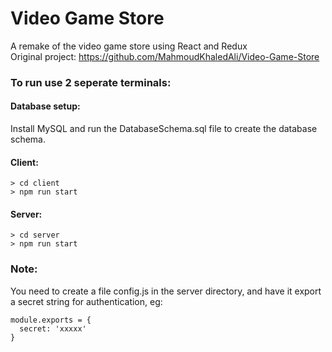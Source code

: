 # Video Game Store

A remake of the video game store using React and Redux<br>
Original project: https://github.com/MahmoudKhaledAli/Video-Game-Store

### To run use 2 seperate terminals:
#### Database setup:
Install MySQL and run the DatabaseSchema.sql file to create the database schema.
#### Client:
```
> cd client
> npm run start
```
#### Server:
```
> cd server
> npm run start
```

### Note:
You need to create a file config.js in the server directory, and have it export a secret string for authentication, eg:
```
module.exports = {
  secret: 'xxxxx'
}
```
